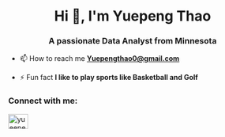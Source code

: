 <h1 align="center">Hi 👋, I'm Yuepeng Thao</h1>
<h3 align="center">A passionate Data Analyst from Minnesota</h3>

- 📫 How to reach me **Yuepengthao0@gmail.com**

- ⚡ Fun fact **I like to play sports like Basketball and Golf**

<h3 align="left">Connect with me:</h3>
<p align="left">
<a href="https://linkedin.com/in/yueepeng thao" target="blank"><img align="center" src="https://raw.githubusercontent.com/rahuldkjain/github-profile-readme-generator/master/src/images/icons/Social/linked-in-alt.svg" alt="yueepeng thao" height="30" width="40" /></a>
</p>

